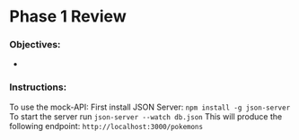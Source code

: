 # Phase 1 Review

### Objectives:
- 


### Instructions:
To use the mock-API:
First install JSON Server: `npm install -g json-server`
To start the server run `json-server --watch db.json`
This will produce the following endpoint: `http://localhost:3000/pokemons`
